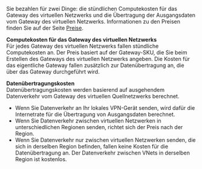 Sie bezahlen für zwei Dinge: die stündlichen Computekosten für das Gateway des virtuellen Netzwerks und die Übertragung der Ausgangsdaten vom Gateway des virtuellen Netzwerks. Informationen zu den Preisen finden Sie auf der Seite [Preise](https://azure.microsoft.com/pricing/details/vpn-gateway).

**Computekosten für das Gateway des virtuellen Netzwerks**<br>Für jedes Gateway des virtuellen Netzwerks fallen stündliche Computekosten an. Der Preis basiert auf der Gateway-SKU, die Sie beim Erstellen des Gateways des virtuellen Netzwerks angeben. Die Kosten für das eigentliche Gateway fallen zusätzlich zur Datenübertragung an, die über das Gateway durchgeführt wird.

**Datenübertragungskosten**<br>Datenübertragungskosten werden basierend auf ausgehendem Datenverkehr vom Gateway des virtuellen Quellnetzwerks berechnet.

* Wenn Sie Datenverkehr an Ihr lokales VPN-Gerät senden, wird dafür die Internetrate für die Übertragung von Ausgangsdaten berechnet.
* Wenn Sie Datenverkehr zwischen virtuellen Netzwerken in unterschiedlichen Regionen senden, richtet sich der Preis nach der Region.
* Wenn Sie Datenverkehr nur zwischen virtuellen Netzwerken senden, die sich in derselben Region befinden, fallen keine Kosten für die Datenübertragung an. Der Datenverkehr zwischen VNets in derselben Region ist kostenlos.

<!---HONumber=AcomDC_0921_2016-->